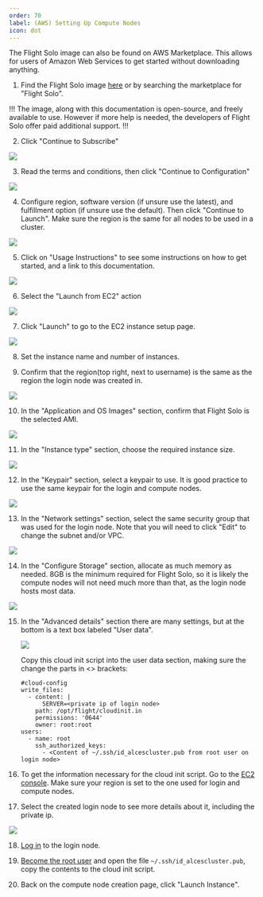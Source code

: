 ```yaml
---
order: 70
label: (AWS) Setting Up Compute Nodes
icon: dot
---
```



The Flight Solo image can also be found on AWS Marketplace. This allows for users of Amazon Web Services to get started without downloading anything.

1. Find the Flight Solo image [here](https://aws.amazon.com/marketplace/pp/prodview-q5u533n6b34oc) or by searching the marketplace for "Flight Solo".

!!!
The image, along with this documentation is open-source, and freely available to use. However if more help is needed, the developers of Flight Solo offer paid additional support.
!!!

2. Click "Continue to Subscribe"

![](/images/aws_continue_subscribe.png)


3. Read the terms and conditions, then click "Continue to Configuration"

![](/images/aws_continue_configure.png)

4. Configure region, software version (if unsure use the latest), and fulfillment option (if unsure use the default). Then click "Continue to Launch". Make sure the region is the same for all nodes to be used in a cluster.

![](/images/aws_continue_launch.png)

5. Click on "Usage Instructions" to see some instructions on how to get started, and a link to this documentation.

![](/images/aws_launch_usage.png)



6. Select the "Launch from EC2" action

![](/images/aws_launch_action_ec2.png)

7. Click "Launch" to go to the EC2 instance setup page.

![](/images/aws_ec2.png)

8. Set the instance name and number of instances.

9. Confirm that the region(top right, next to username) is the same as the region the login node was created in. 

![](/images/aws_region.png)


10. In the "Application and OS Images" section, confirm that Flight Solo is the selected AMI.

![](/images/aws_ec2_appandOS.png)

11. In the "Instance type" section, choose the required instance size.

![](/images/aws_ec2_instance_type.png)

12. In the "Keypair" section, select a keypair to use. It is good practice to use the same keypair for the login and compute nodes.

![](/images/aws_ec2_keypair.png)

13. In the "Network settings" section, select the same security group that was used for the login node. Note that you will need to click "Edit" to change the subnet and/or VPC.

![](/images/aws_ec2_security.png)


14. In the "Configure Storage" section, allocate as much memory as needed. 8GB is the minimum required for Flight Solo, so it is likely the compute nodes will not need much more than that, as the login node hosts most data.

![](/images/aws_ec2_storage.png)

15. In the "Advanced details" section there are many settings, but at the bottom is a text box labeled "User data". 

    ![](/images/aws_ec2_userdata.png)

    Copy this cloud init script into the user data section, making sure the change the parts in <> brackets:
    ```
	#cloud-config
	write_files:
	  - content: |
          SERVER=<private ip of login node>
	    path: /opt/flight/cloudinit.in
	    permissions: '0644'
	    owner: root:root
	users:
	  - name: root
	    ssh_authorized_keys:
	      - <Content of ~/.ssh/id_alcescluster.pub from root user on login node>
    ```
    
16. To get the information necessary for the cloud init script. Go to the [EC2 console](https://eu-west-2.console.aws.amazon.com/ec2/v2/home?region=eu-west-2#Instances:). Make sure your region is set to the one used for login and compute nodes.

17. Select the created login node to see more details about it, including the private ip.

![](/images/aws_ec2_console.png)

18. [Log in](/general_environment_usage/cli_basics/logging_in/) to the login node.

19. [Become the root user](/general_environment_usage/cli_basics/becoming_the_root_user/)  and open the file `~/.ssh/id_alcescluster.pub`, copy the contents to the cloud init script.

20. Back on the compute node creation page, click "Launch Instance".
